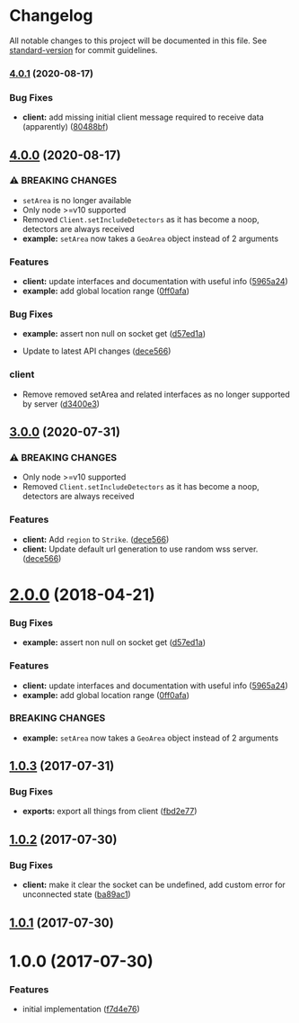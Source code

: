 # Changelog

All notable changes to this project will be documented in this file. See [standard-version](https://github.com/conventional-changelog/standard-version) for commit guidelines.

### [4.0.1](https://github.com/SimonSchick/BlitzortungAPI/compare/v4.0.0...v4.0.1) (2020-08-17)


### Bug Fixes

* **client:** add missing initial client message required to receive data (apparently) ([80488bf](https://github.com/SimonSchick/BlitzortungAPI/commit/80488bfaad1a9c4c775204149dc27ef5e74599e0))

## [4.0.0](https://github.com/SimonSchick/BlitzortungAPI/compare/v1.0.3...v4.0.0) (2020-08-17)


### ⚠ BREAKING CHANGES

* `setArea` is no longer available
* Only node >=v10 supported
* Removed `Client.setIncludeDetectors` as it has become a noop, detectors are always received
* **example:** `setArea` now takes a `GeoArea` object instead of 2 arguments

### Features

* **client:** update interfaces and documentation with useful info ([5965a24](https://github.com/SimonSchick/BlitzortungAPI/commit/5965a24741faca425eb262a79c5fb763cbde3d27))
* **example:** add global location range ([0ff0afa](https://github.com/SimonSchick/BlitzortungAPI/commit/0ff0afa900a555d4f9a238cdedc0fa2f9c216c81))


### Bug Fixes

* **example:** assert non null on socket get ([d57ed1a](https://github.com/SimonSchick/BlitzortungAPI/commit/d57ed1aed8d8cc53aad75f2d997c8eb7140f0ac3))


* Update to latest API changes ([dece566](https://github.com/SimonSchick/BlitzortungAPI/commit/dece56683e435a1d8e6bf98066b146ae4e94f5cd))


### client

* Remove removed setArea and related interfaces as no longer supported by server ([d3400e3](https://github.com/SimonSchick/BlitzortungAPI/commit/d3400e323f3d8418bc417daf088bf204528a2b07))

## [3.0.0](https://github.com/SimonSchick/BlitzortungAPI/compare/v1.0.3...v3.0.0) (2020-07-31)


### ⚠ BREAKING CHANGES

* Only node >=v10 supported
* Removed `Client.setIncludeDetectors` as it has become a noop, detectors are always received

### Features

* **client:** Add `region` to `Strike`. ([dece566](https://github.com/SimonSchick/BlitzortungAPI/commit/dece56683e435a1d8e6bf98066b146ae4e94f5cd))
* **client:** Update default url generation to use random wss server. ([dece566](https://github.com/SimonSchick/BlitzortungAPI/commit/dece56683e435a1d8e6bf98066b146ae4e94f5cd))

<a name="2.0.0"></a>
# [2.0.0](https://github.com/SimonSchick/BlitzortungAPI/compare/v1.0.3...v2.0.0) (2018-04-21)


### Bug Fixes

* **example:** assert non null on socket get ([d57ed1a](https://github.com/SimonSchick/BlitzortungAPI/commit/d57ed1a))


### Features

* **client:** update interfaces and documentation with useful info ([5965a24](https://github.com/SimonSchick/BlitzortungAPI/commit/5965a24))
* **example:** add global location range ([0ff0afa](https://github.com/SimonSchick/BlitzortungAPI/commit/0ff0afa))


### BREAKING CHANGES

* **example:** `setArea` now takes a `GeoArea` object instead of 2 arguments



<a name="1.0.3"></a>
## [1.0.3](https://github.com/SimonSchick/BlitzortungAPI/compare/v1.0.2...v1.0.3) (2017-07-31)


### Bug Fixes

* **exports:** export all things from client ([fbd2e77](https://github.com/SimonSchick/BlitzortungAPI/commit/fbd2e77))



<a name="1.0.2"></a>
## [1.0.2](https://github.com/SimonSchick/BlitzortungAPI/compare/v1.0.1...v1.0.2) (2017-07-30)


### Bug Fixes

* **client:** make it clear the socket can be undefined, add custom error for unconnected state ([ba89ac1](https://github.com/SimonSchick/BlitzortungAPI/commit/ba89ac1))



<a name="1.0.1"></a>
## [1.0.1](https://github.com/SimonSchick/BlitzortungAPI/compare/v1.0.0...v1.0.1) (2017-07-30)



<a name="1.0.0"></a>
# 1.0.0 (2017-07-30)


### Features

* initial implementation ([f7d4e76](https://github.com/SimonSchick/BlitzortungAPI/commit/f7d4e76))
